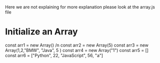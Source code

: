 Here we are not explaining for more explanation please look at the array.js file
# Initialize an Array

const arr1 = new Array() /n
const arr2 = new Array(5)
const arr3 = new Array(1,2,"BMW", "Java", 5 )
const arr4 = new Array("1")
const arr5 = []
const arr6 = ["Python", 22, "JavaScript", 56, "a"]

